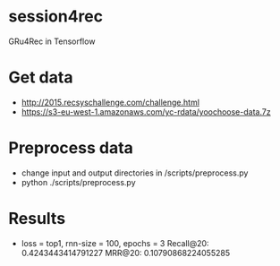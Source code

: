 # session4rec
GRu4Rec in Tensorflow

# Get data

- http://2015.recsyschallenge.com/challenge.html
- https://s3-eu-west-1.amazonaws.com/yc-rdata/yoochoose-data.7z

# Preprocess data

- change input and output directories in /scripts/preprocess.py
- python ./scripts/preprocess.py

# Results

* loss = top1, rnn-size = 100, epochs = 3
  Recall@20: 0.4243443414791227
  MRR@20: 0.10790868224055285
